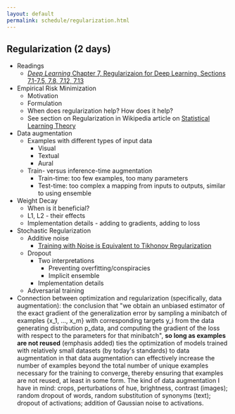 ```yaml
---
layout: default
permalink: schedule/regularization.html
---
```


## Regularization (2 days)

* Readings
    * [_Deep Learning_ Chapter 7, Regularizaion for Deep Learning, Sections 7.1-7.5, 7.8, 7.12, 7.13](http://www.deeplearningbook.org/contents/regularization.html)
* Empirical Risk Minimization
    * Motivation
    * Formulation
    * When does regularization help? How does it help?
    * See section on Regularization in Wikipedia article on [Statistical Learning Theory](https://en.wikipedia.org/wiki/Statistical_learning_theory#Regularization)
* Data augmentation
    * Examples with different types of input data
        * Visual
        * Textual
        * Aural
    * Train- versus inference-time augmentation
        * Train-time: too few examples, too many parameters
        * Test-time: too complex a mapping from inputs to outputs, similar to using ensemble
* Weight Decay
    * When is it beneficial?
    * L1, L2 - their effects
    * Implementation details - adding to gradients, adding to loss
* Stochastic Regularization
    * Additive noise
        * [Training with Noise is Equivalent to Tikhonov Regularization](https://www.microsoft.com/en-us/research/wp-content/uploads/2016/02/bishop-tikhonov-nc-95.pdf)
    * Dropout
        * Two interpretations
            * Preventing overfitting/conspiracies
            * Implicit ensemble
        * Implementation details
    * Adversarial training
* Connection between optimization and regularization (specifically, data augmentation): the conclusion that "we obtain an unbiased estimator of the exact gradient of the generalization error by sampling a minibatch of examples {x_1, ..., x_m} with corresponding targets y_i from the data generating distribution p_data, and computing the gradient of the loss with respect to the parameters for that minibatch", **so long as examples are not reused** (emphasis added) ties the optimization of models trained with relatively small datasets (by today's standards) to data augmentation in that data augmentation can effectively increase the number of examples beyond the total number of unique examples necessary for the training to converge, thereby ensuring that examples are not reused, at least in some form. The kind of data augmentation I have in mind: crops, perturbations of hue, brightness, contrast (images); random dropout of words, random substitution of synonyms (text); dropout of activations; addition of Gaussian noise to activations.

